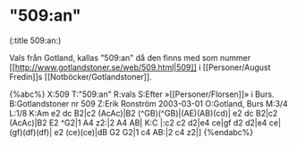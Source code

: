 # "509:an"

(:title 509:an:)

Vals från Gotland, kallas "509:an" då den finns med som nummer [[http://www.gotlandstoner.se/web/509.html|509]] i [[Personer/August Fredin]]s [[Notböcker/Gotlandstoner]].

{%abc%}
X:509 
T:"509:an"
R:vals
S:Efter »[[Personer/Florsen]]» i Burs.
B:Gotlandstoner nr 509
Z:Erik Ronström 2003-03-01
O:Gotland, Burs
M:3/4
L:1/8
K:Am
e2 dc B2|c2 (AcAc)|B2 (^GB)(^GB)|(AE)(AB)(cd)|
e2 dc B2|c2 (AcAc)|B2 E2 ^G2|1 A4 z2:|2 A4 AB|
K:C
|:c2 c2 d2|e4 ce|gf d2 d2|e4 ce|(gf)(df)(df)|
e2 (ce)(ce)|dB G2 G2|1 c4 AB:|2 c4 z2|]
{%endabc%}
